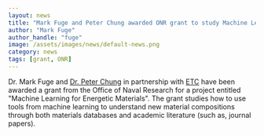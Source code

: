 ```yaml
---
layout: news
title: "Mark Fuge and Peter Chung awarded ONR grant to study Machine Learning for Material Science"
author: "Mark Fuge"
author_handle: "fuge"
image: /assets/images/news/default-news.png
category: news
tags: [grant, ONR]
---
```


Dr. Mark Fuge and [Dr. Peter Chung](http://www.enme.umd.edu/faculty/chung) in partnership with [ETC](http://www.etcmd.com/) have been awarded a grant from the Office of Naval Research for a project entitled "Machine Learning for Energetic Materials". The grant studies how to use tools from machine learning to understand new material compositions through both materials databases and academic literature (such as, journal papers).

